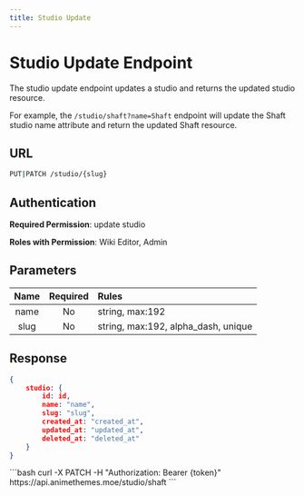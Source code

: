 ```yaml
---
title: Studio Update
---
```


<Block>

# Studio Update Endpoint

The studio update endpoint updates a studio and returns the updated studio resource.

For example, the `/studio/shaft?name=Shaft` endpoint will update the Shaft studio name attribute and return the updated Shaft resource.

## URL

```sh
PUT|PATCH /studio/{slug}
```

## Authentication

**Required Permission**: update studio

**Roles with Permission**: Wiki Editor, Admin

## Parameters

| Name     | Required | Rules                               |
| :------: | :------: | :---------------------------------- |
| name     | No       | string, max:192                     |
| slug     | No       | string, max:192, alpha_dash, unique |

## Response

```json
{
    studio: {
        id: id,
        name: "name",
        slug: "slug",
        created_at: "created_at",
        updated_at: "updated_at",
        deleted_at: "deleted_at"
    }
}
```

<Example>

<CURL>
```bash
curl -X PATCH -H "Authorization: Bearer {token}" https://api.animethemes.moe/studio/shaft
```
</CURL>

</Example>

</Block>
